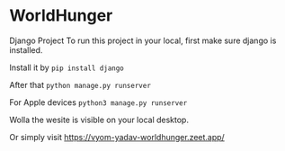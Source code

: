 # WorldHunger
Django Project
To run this project in your local, first make sure django is installed. 

Install it by `pip install django`

After that `python manage.py runserver`

For Apple devices `python3 manage.py runserver`

Wolla the wesite is visible on your local desktop.

Or simply visit https://vyom-yadav-worldhunger.zeet.app/
